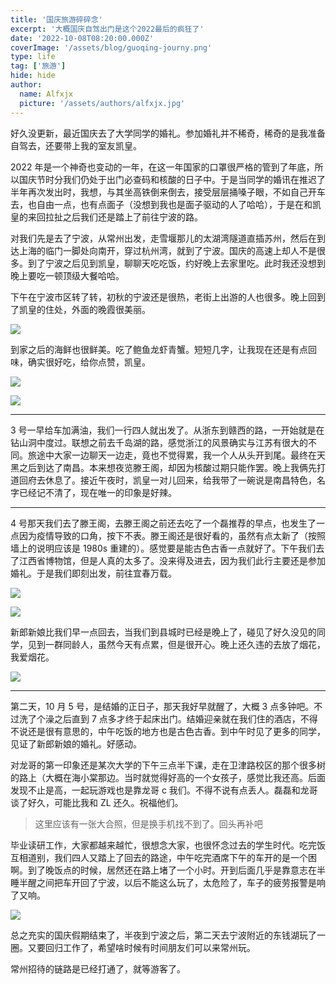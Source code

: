 ```yaml
---
title: '国庆旅游碎碎念'
excerpt: '大概国庆自驾出门是这个2022最后的疯狂了'
date: '2022-10-08T08:20:00.000Z'
coverImage: '/assets/blog/guoqing-journy.png'
type: life
tag: ['旅游']
hide: hide
author:
  name: Alfxjx
  picture: '/assets/authors/alfxjx.jpg'
---
```


好久没更新，最近国庆去了大学同学的婚礼。参加婚礼并不稀奇，稀奇的是我准备自驾去，还要带上我的室友凯皇。

2022 年是一个神奇也变动的一年，在这一年国家的口罩很严格的管到了年底，所以国庆节时分我们仍处于出门必查码和核酸的日子中。于是当同学的婚讯在推迟了半年再次发出时，我想，与其坐高铁倒来倒去，接受层层捅嗓子眼，不如自己开车去，也自由一点，也有点面子（没想到我也是面子驱动的人了哈哈），于是在和凯皇的来回拉扯之后我们还是踏上了前往宁波的路。

对我们先是去了宁波，从常州出发，走雪堰那儿的太湖湾隧道直插苏州，然后在到达上海的临门一脚处向南开，穿过杭州湾，就到了宁波。国庆的高速上却人不是很多。到了宁波之后见到凯皇，聊聊天吃吃饭，约好晚上去家里吃。此时我还没想到晚上要吃一顿顶级大餐哈哈。

下午在宁波市区转了转，初秋的宁波还是很热，老街上出游的人也很多。晚上回到了凯皇的住处，外面的晚霞很美丽。

![](/assets/blog/journey-2-yichun/1.JPG)

到家之后的海鲜也很鲜美。吃了鲍鱼龙虾青蟹。短短几字，让我现在还是有点回味，确实很好吃，给你点赞，凯皇。

![](/assets/blog/journey-2-yichun/2.JPG)

![](/assets/blog/journey-2-yichun/3.JPG)

---

3 号一早给车加满油，我们一行四人就出发了。从浙东到赣西的路，一开始就是在钻山洞中度过。联想之前去千岛湖的路，感觉浙江的风景确实与江苏有很大的不同。旅途中大家一边聊天一边走，竟也不觉得累，我一个人从头开到尾。最终在天黑之后到达了南昌。本来想夜览滕王阁，却因为核酸过期只能作罢。晚上我俩先打道回府去休息了。接近午夜时，凯皇一对儿回来，给我带了一碗说是南昌特色，名字已经记不清了，现在唯一的印象是好辣。

---

4 号那天我们去了滕王阁，去滕王阁之前还去吃了一个磊推荐的早点，也发生了一点因为疫情导致的口角，按下不表。滕王阁还是很好看的，虽然有点太新了（按照墙上的说明应该是 1980s 重建的）。感觉要是能古色古香一点就好了。下午我们去了江西省博物馆，但是人真的太多了。没来得及进去，因为我们此行主要还是参加婚礼。于是我们即刻出发，前往宜春万载。

![](/assets/blog/journey-2-yichun/4.JPG)

![](/assets/blog/journey-2-yichun/7.JPG)

新郎新娘比我们早一点回去，当我们到县城时已经是晚上了，碰见了好久没见的同学，见到一群同龄人，虽然今天有点累，但是很开心。晚上还久违的去放了烟花，我爱烟花。

![](/assets/blog/journey-2-yichun/5.JPG)

---

第二天，10 月 5 号，是结婚的正日子，那天我好早就醒了，大概 3 点多钟吧。不过洗了个澡之后直到 7 点多才终于起床出门。结婚迎亲就在我们住的酒店，不得不说还是很有意思的，中午吃饭的地方也是古色古香。到中午时见了更多的同学，见证了新郎新娘的婚礼。好感动。

对龙哥的第一印象还是某次大学的下午三点半下课，走在卫津路校区的那个很多树的路上（大概在海小棠那边。当时就觉得好高的一个女孩子，感觉比我还高。后面发现不止是高，一起玩游戏也是靠龙哥 c 我们。不得不说有点丢人。磊磊和龙哥谈了好久，可能比我和 ZL 还久。祝福他们。

> 这里应该有一张大合照，但是换手机找不到了。回头再补吧

毕业读研工作，大家都越来越忙，很想念大家，也很怀念过去的学生时代。吃完饭互相道别，我们四人又踏上了回去的路途，中午吃完酒席下午的车开的是一个困啊。到了晚饭点的时候，居然还在路上堵了一个小时。开到后面几乎是靠意志在半睡半醒之间把车开回了宁波，以后不能这么玩了，太危险了，车子的疲劳报警是响了又响。

![](/assets/blog/journey-2-yichun/6.JPG)

总之充实的国庆假期结束了，半夜到宁波之后，第二天去宁波附近的东钱湖玩了一圈。又要回归工作了，希望啥时候有时间朋友们可以来常州玩。

常州招待的链路是已经打通了，就等游客了。
